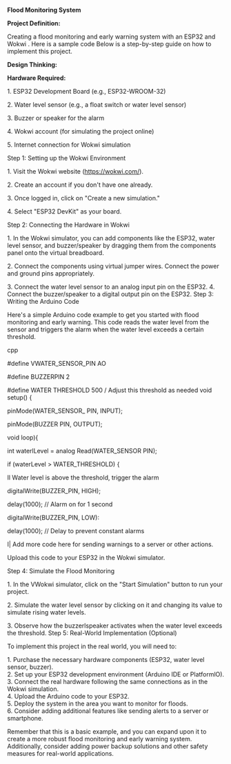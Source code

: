 **Flood Monitoring System**  

**Project Definition:**  

Creating a flood monitoring and early warning system with an ESP32 and Wokwi . Here is  a sample code Below is a step-by-step guide on how to implement this project.  

**Design Thinking:**  

**Hardware Required:**  

1\. ESP32 Development Board (e.g., ESP32-WROOM-32)  

2\. Water level sensor (e.g., a float switch or water level sensor)  

3\. Buzzer or speaker for the alarm  

4\. Wokwi account (for simulating the project online)  

5\. Internet connection for Wokwi simulation  

Step 1: Setting up the Wokwi Environment  

1\. Visit the Wokwi website (https://wokwi.com/).  

2\. Create an account if you don't have one already.  

3\. Once logged in, click on "Create a new simulation."  

4\. Select "ESP32 DevKit" as your board.  

Step 2: Connecting the Hardware in Wokwi  

1\. In the Wokwi simulator, you can add components like the ESP32, water level sensor,  and buzzer/speaker by dragging them from the components panel onto the virtual  breadboard.  

2\. Connect the components using virtual jumper wires. Connect the power and ground  pins appropriately.  

3\. Connect the water level sensor to an analog input pin on the ESP32.  4. Connect the buzzer/speaker to a digital output pin on the ESP32.  Step 3: Writing the Arduino Code  

Here's a simple Arduino code example to get you started with flood monitoring and early  warning. This code reads the water level from the sensor and triggers the alarm when the  water level exceeds a certain threshold.  

cpp  

#define VWATER\_SENSOR\_PIN AO  

#define BUZZERPIN 2  

#define WATER THRESHOLD 500 / Adjust this threshold as needed  void setup() {  

pinMode(WATER\_SENSOR\_ PIN, INPUT);  

pinMode(BUZZER PIN, OUTPUT); 

void loop){  

int waterlLevel = analog Read(WATER\_SENSOR PIN);  

if (waterLevel > WATER\_THRESHOLD) {  

Il Water level is above the threshold, trigger the alarm  

digitalWrite(BUZZER\_PIN, HIGH);  

delay(1000); // Alarm on for 1 second  

digitalWrite(BUZZER\_PIN, LOW):  

delay(1000); // Delay to prevent constant alarms  

I| Add more code here for sending warnings to a server or other actions.  

Upload this code to your ESP32 in the Wokwi simulator.  

Step 4: Simulate the Flood Monitoring  

1\. In the VWokwi simulator, click on the "Start Simulation" button to run your project.  

2\. Simulate the water level sensor by clicking on it and changing its value to simulate rising  water levels.  

3\. Observe how the buzzerlspeaker activates when the water level exceeds the threshold.  Step 5: Real-World Implementation (Optional)  

To implement this project in the real world, you will need to:  

1\. Purchase the necessary hardware components (ESP32, water level sensor, buzzer).  
2. Set up your ESP32 development environment (Arduino IDE or PlatformlO).  
3. Connect the real hardware following the same connections as in the Wokwi simulation.  
4. Upload the Arduino code to your ESP32.  
5\. Deploy the system in the area you want to monitor for floods.  
6\. Consider adding additional features like sending alerts to a server or smartphone.  

Remember that this is a basic example, and you can expand upon it to create a more  robust flood monitoring and early warning system. Additionally, consider adding power  backup solutions and other safety measures for real-world applications. 
